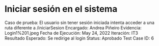 # Iniciar sesión en el sistema

Caso de prueba: El usuario sin tener sesión iniciada intenta acceder a una ruta diferente a /iniciarSesion
Encargado: Andrea Piñeiro
Evidencia: Login1%201.jpeg
Fecha de Ejecución: May 24, 2022
Iteración: IT3
Resultado Esperado: Se redirige al login
Status: Aprobado
Test Case ID: 6